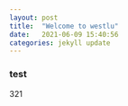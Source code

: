 ```yaml
---
layout: post
title:  "Welcome to westlu"
date:   2021-06-09 15:40:56
categories: jekyll update
---
```


### test
321
